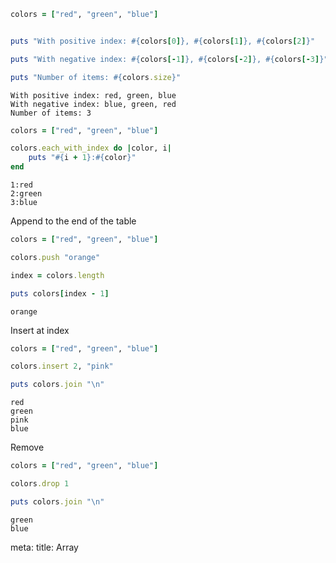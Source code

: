 ```ruby
colors = ["red", "green", "blue"]


puts "With positive index: #{colors[0]}, #{colors[1]}, #{colors[2]}"

puts "With negative index: #{colors[-1]}, #{colors[-2]}, #{colors[-3]}"

puts "Number of items: #{colors.size}"
```


```
With positive index: red, green, blue 
With negative index: blue, green, red
Number of items: 3
```

```ruby
colors = ["red", "green", "blue"]

colors.each_with_index do |color, i|
	puts "#{i + 1}:#{color}"
end
```

```
1:red
2:green
3:blue
```
Append to the end of the table
```ruby
colors = ["red", "green", "blue"]

colors.push "orange"

index = colors.length

puts colors[index - 1]
```

```
orange
```
Insert at index
```ruby
colors = ["red", "green", "blue"]

colors.insert 2, "pink"

puts colors.join "\n"
```

```
red
green
pink
blue
```

Remove

```ruby
colors = ["red", "green", "blue"]

colors.drop 1 

puts colors.join "\n"
```

```
green
blue
```
<route lang="yaml">
meta:
  title: Array 
</route>
